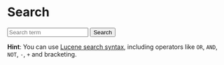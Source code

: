 # Search

<form class="search form-inline" method="GET" action="/search/" role="form">
	<div class="form-group">
		<input id="qinput" name="q" class="form-control" placeholder="Search term" />
		<button id="searchsubmit" type="button" class="btn btn-primary"><i class="fa fa-search"></i> Search</button>
	</div>
</form>

<div id="searchinstructions">
<p><strong>Hint</strong>: You can use <a href="http://www.lucenetutorial.com/lucene-query-syntax.html">Lucene search syntax</a>, including operators like <code>OR</code>, <code>AND</code>, <code>NOT</code>, <code>-</code>, <code>+</code> and bracketing.</p>
</div>

<div class="result">

</div>